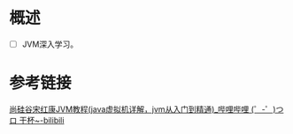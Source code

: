 # 概述

- [ ] JVM深入学习。

# 参考链接

[尚硅谷宋红康JVM教程(java虚拟机详解，jvm从入门到精通)_哔哩哔哩 (゜-゜)つロ 干杯~-bilibili](https://www.bilibili.com/video/av83622425) 
